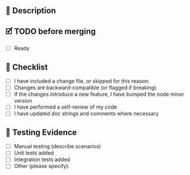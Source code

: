 ## 📝 Description

<!-- Provide a brief summary of the changes in this PR. Why is it needed? What problem does it solve? -->

## 🗹 TODO before merging

<!-- Add anything here that needs to be completed before the PR can be merged. -->
- [ ] Ready

## 📌 Checklist

- [ ] I have included a change file, or skipped for this reason: <!-- e.g. change only affects CI -->
- [ ] Changes are backward-compatible (or flagged if breaking)
- [ ] If the changes introduce a new feature, I have bumped the node minor version
- [ ] I have performed a self-review of my code
- [ ] I have updated doc strings and comments where necessary

## 🧪 Testing Evidence

<!-- Describe how this was tested. Include commands, logs, test outputs or paste in screen clips where useful. -->
- [ ] Manual testing (describe scenarios)
- [ ] Unit tests added
- [ ] Integration tests added
- [ ] Other (please specify):
